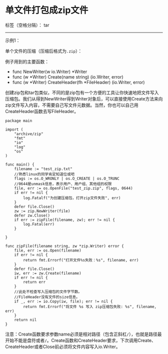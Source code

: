 ﻿# 单文件打包成zip文件

标签（空格分隔）： tar 

---
示例1：

单个文件的压缩（压缩后格式为`.zip`）：

例子用到的主要函数：

 -  func NewWriter(w io.Writer) *Writer
 -  func (w *Writer) Create(name string) (io.Writer, error)
 -  func (w *Writer) CreateHeader(fh *FileHeader) (io.Writer, error)

创建zip包和tar包类似，不同的是zip包有一个方便的工具让你快速地把文件写入压缩包。我们从得到NewWriter得到Writer对象后，可以直接使用Create方法来向zip文件写入内容，不需要自己写文件元数据。当然，你也可以自己用CreateHeader函数去写FileHeader。

```
package main

import (
	"archive/zip"
	"fmt"
	"io"
	"log"
	"os"
)

func main() {
	filename := "test_zip.txt"
	//熟悉linux的同学肯定知道位或吧
	flags := os.O_WRONLY | os.O_CREATE | os.O_TRUNC
	//0644是unmask信息，表示用户、用户组、其他组的权限
	file, err := os.OpenFile("test_zip.zip", flags, 0644)
	if err != nil {
		log.Fatalf("为创建压缩包，打开zip文件失败", err)
	}
	defer file.Close()
	zw := zip.NewWriter(file)
	defer zw.Close()
	if err := zipFile(filename, zw); err != nil {
		log.Fatal(err)
	}

}

func zipFile(filename string, zw *zip.Writer) error {
	file, err := os.Open(filename)
	if err != nil {
		return fmt.Errorf("打开文件%s失败：%s", filename, err)
	}
	defer file.Close()
	iw, err := zw.Create(filename)
	if err != nil {
		return err
	}
	//此处不检查写入压缩包的文件字节数。
	//FileHeader没有文件的size信息。
	if _, err := io.Copy(iw, file); err != nil {
		return fmt.Errorf("将文件 %s 写入 zip压缩包失败: %s", filename, err)
	}
	return nil
}

```
注意：Create函数要求参数name必须是相对路径（包含正斜杠`/`），也就是路径最开始不能是盘符或者`/`。Create函数和CreateHeader要求，下次调用Create、CreateHeader或者Close前必须将文件内容写入io.Writer。




